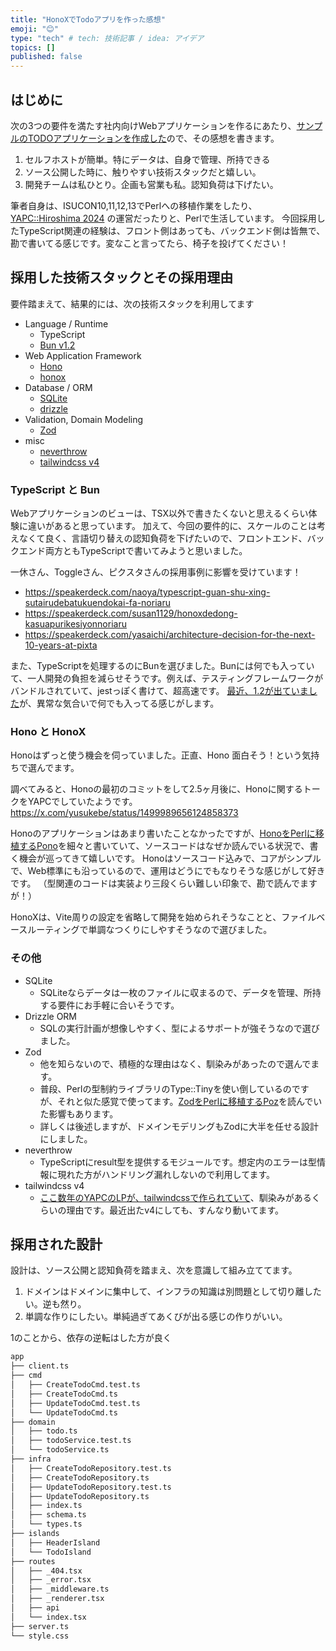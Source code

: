 ```yaml
---
title: "HonoXでTodoアプリを作った感想"
emoji: "😊"
type: "tech" # tech: 技術記事 / idea: アイデア
topics: []
published: false
---
```


## はじめに

次の3つの要件を満たす社内向けWebアプリケーションを作るにあたり、[サンプルのTODOアプリケーションを作成した](https://github.com/kfly8/sample-todoapp-honox-zod-drizzle)ので、その感想を書きます。

1. セルフホストが簡単。特にデータは、自身で管理、所持できる
2. ソース公開した時に、触りやすい技術スタックだと嬉しい。
3. 開発チームは私ひとり。企画も営業も私。認知負荷は下げたい。

筆者自身は、ISUCON10,11,12,13でPerlへの移植作業をしたり、[YAPC::Hiroshima 2024](https://yapcjapan.org/2024hiroshima/) の運営だったりと、Perlで生活しています。
今回採用したTypeScript関連の経験は、フロント側はあっても、バックエンド側は皆無で、勘で書いてる感じです。変なこと言ってたら、椅子を投げてください！

## 採用した技術スタックとその採用理由

要件踏まえて、結果的には、次の技術スタックを利用してます

- Language / Runtime
    - TypeScript
    - [Bun v1.2](https://bun.sh/)
- Web Application Framework
    - [Hono](https://hono.dev/)
    - [honox](https://github.com/honojs/honox)
- Database / ORM
    - [SQLite](https://www.sqlite.org/)
    - [drizzle](https://orm.drizzle.team/)
- Validation, Domain Modeling
    - [Zod](https://zod.dev/)
- misc
    - [neverthrow](https://github.com/supermacro/neverthrow)
    - [tailwindcss v4](https://tailwindcss.com/)

### TypeScript と Bun

Webアプリケーションのビューは、TSX以外で書きたくないと思えるくらい体験に違いがあると思っています。
加えて、今回の要件的に、スケールのことは考えなくて良く、言語切り替えの認知負荷を下げたいので、フロントエンド、バックエンド両方ともTypeScriptで書いてみようと思いました。

一休さん、Toggleさん、ピクスタさんの採用事例に影響を受けています！
- https://speakerdeck.com/naoya/typescript-guan-shu-xing-sutairudebatukuendokai-fa-noriaru
- https://speakerdeck.com/susan1129/honoxdedong-kasuapurikesiyonnoriaru
- https://speakerdeck.com/yasaichi/architecture-decision-for-the-next-10-years-at-pixta

また、TypeScriptを処理するのにBunを選びました。Bunには何でも入っていて、一人開発の負担を減らせそうです。例えば、テスティングフレームワークがバンドルされていて、jestっぽく書けて、超高速です。
[最近、1.2が出ていました](https://bun.sh/blog/bun-v1.2)が、異常な気合いで何でも入ってる感じがします。

### Hono と HonoX

Honoはずっと使う機会を伺っていました。正直、Hono 面白そう！という気持ちで選んでます。

調べてみると、Honoの最初のコミットをして2.5ヶ月後に、Honoに関するトークをYAPCでしていたようです。
https://x.com/yusukebe/status/1499989656124858373 

Honoのアプリケーションはあまり書いたことなかったですが、[HonoをPerlに移植するPono](https://github.com/kfly8/pono)を細々と書いていて、ソースコードはなぜか読んでいる状況で、書く機会が巡ってきて嬉しいです。
Honoはソースコード込みで、コアがシンプルで、Web標準にも沿っているので、運用はどうにでもなりそうな感じがして好きです。
（型関連のコードは実装より三段くらい難しい印象で、勘で読んでますが！）

HonoXは、Vite周りの設定を省略して開発を始められそうなことと、ファイルベースルーティングで単調なつくりにしやすそうなので選びました。

### その他

- SQLite
    - SQLiteならデータは一枚のファイルに収まるので、データを管理、所持する要件にお手軽に合いそうです。
- Drizzle ORM
    - SQLの実行計画が想像しやすく、型によるサポートが強そうなので選びました。
- Zod
    - 他を知らないので、積極的な理由はなく、馴染みがあったので選んでます。
    - 普段、Perlの型制約ライブラリのType::Tinyを使い倒しているのですが、それと似た感覚で使ってます。[ZodをPerlに移植するPoz](https://metacpan.org/pod/Poz)を読んでいた影響もあります。
    - 詳しくは後述しますが、ドメインモデリングもZodに大半を任せる設計にしました。
- neverthrow
    - TypeScriptにresult型を提供するモジュールです。想定内のエラーは型情報に現れた方がハンドリング漏れしないので利用してます。
- tailwindcss v4
    - [ここ数年のYAPCのLPが、tailwindcssで作られていて](https://yapcjapan.org)、馴染みがあるくらいの理由です。最近出たv4にしても、すんなり動いてます。

## 採用された設計

設計は、ソース公開と認知負荷を踏まえ、次を意識して組み立ててます。

1. ドメインはドメインに集中して、インフラの知識は別問題として切り離したい。逆も然り。
2. 単調な作りにしたい。単純過ぎてあくびが出る感じの作りがいい。

1のことから、依存の逆転はした方が良く

```bash
app
├── client.ts
├── cmd
│   ├── CreateTodoCmd.test.ts
│   ├── CreateTodoCmd.ts
│   ├── UpdateTodoCmd.test.ts
│   └── UpdateTodoCmd.ts
├── domain
│   ├── todo.ts
│   ├── todoService.test.ts
│   └── todoService.ts
├── infra
│   ├── CreateTodoRepository.test.ts
│   ├── CreateTodoRepository.ts
│   ├── UpdateTodoRepository.test.ts
│   ├── UpdateTodoRepository.ts
│   ├── index.ts
│   ├── schema.ts
│   └── types.ts
├── islands
│   ├── HeaderIsland
│   └── TodoIsland
├── routes
│   ├── _404.tsx
│   ├── _error.tsx
│   ├── _middleware.ts
│   ├── _renderer.tsx
│   ├── api
│   └── index.tsx
├── server.ts
└── style.css
```
